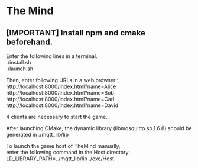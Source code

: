 # The Mind
## [IMPORTANT] Install npm and cmake beforehand.

Enter the following lines in a terminal. <br>
./install.sh <br>
./launch.sh <br>

Then, enter following URLs in a web browser :<br>
http://localhost:8000/index.html?name=Alice <br>
http://localhost:8000/index.html?name=Bob <br>
http://localhost:8000/index.html?name=Carl <br>
http://localhost:8000/index.html?name=David <br>

4 clients are necessary to start the game.

After launching CMake, the dynamic library (libmosquitto.so.1.6.8) should be generated in ./mqtt_lib/lib

To launch the game host of TheMind manually, <br>
enter the following command in the Host directory: <br>
LD_LIBRARY_PATH=../mqtt_lib/lib ./exe/Host
